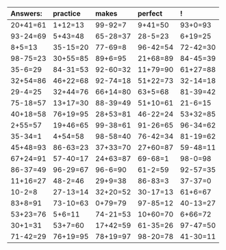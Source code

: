 | Answers: | practice | makes | perfect | ! |
| :--- | :--- | :--- | :--- | :--- |
| 20+41=61 | 1+12=13 | 99-92=7 | 9+41=50 | 93+0=93 | 
| 93-24=69 | 5+43=48 | 65-28=37 | 28-5=23 | 6+19=25 | 
| 8+5=13 | 35-15=20 | 77-69=8 | 96-42=54 | 72-42=30 | 
| 98-75=23 | 30+55=85 | 89+6=95 | 21+68=89 | 84-45=39 | 
| 35-6=29 | 84-31=53 | 92-60=32 | 11+79=90 | 61+27=88 | 
| 32+54=86 | 46+22=68 | 92-74=18 | 51+22=73 | 32-14=18 | 
| 29-4=25 | 32+44=76 | 66+14=80 | 63+5=68 | 81-39=42 | 
| 75-18=57 | 13+17=30 | 88-39=49 | 51+10=61 | 21-6=15 | 
| 40+18=58 | 76+19=95 | 28+53=81 | 46-22=24 | 53+32=85 | 
| 2+55=57 | 19+46=65 | 99-38=61 | 91-26=65 | 96-34=62 | 
| 35-34=1 | 4+54=58 | 98-58=40 | 76-42=34 | 81-19=62 | 
| 45+48=93 | 86-63=23 | 37+33=70 | 27+60=87 | 59-48=11 | 
| 67+24=91 | 57-40=17 | 24+63=87 | 69-68=1 | 98-0=98 | 
| 86-37=49 | 96-29=67 | 96-6=90 | 61-2=59 | 92-57=35 | 
| 11+16=27 | 48-2=46 | 29+9=38 | 86-83=3 | 37-37=0 | 
| 10-2=8 | 27-13=14 | 32+20=52 | 30-17=13 | 61+6=67 | 
| 83+8=91 | 73-10=63 | 0+79=79 | 97-85=12 | 40-13=27 | 
| 53+23=76 | 5+6=11 | 74-21=53 | 10+60=70 | 6+66=72 | 
| 30+1=31 | 53+7=60 | 17+42=59 | 61-35=26 | 97-47=50 | 
| 71-42=29 | 76+19=95 | 78+19=97 | 98-20=78 | 41-30=11 | 
